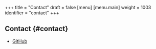 +++
title = "Contact"
draft = false
[menu]
  [menu.main]
    weight = 1003
    identifier = "contact"
+++

## Contact {#contact}

-   [GitHub](https://github.com/cephei8)
